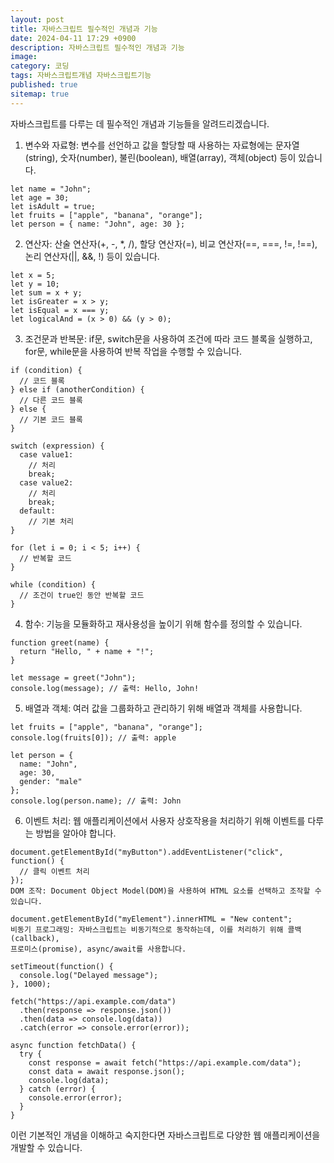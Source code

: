 ```yaml
---
layout: post
title: 자바스크립트 필수적인 개념과 기능
date: 2024-04-11 17:29 +0900
description: 자바스크립트 필수적인 개념과 기능
image: 
category: 코딩
tags: 자바스크립트개념 자바스크립트기능 
published: true
sitemap: true
---
```



자바스크립트를 다루는 데 필수적인 개념과 기능들을 알려드리겠습니다.

1. 변수와 자료형: 변수를 선언하고 값을 할당할 때 사용하는 자료형에는 문자열(string), 숫자(number), 
불린(boolean), 배열(array), 객체(object) 등이 있습니다.

````
let name = "John";
let age = 30;
let isAdult = true;
let fruits = ["apple", "banana", "orange"];
let person = { name: "John", age: 30 };
````

2. 연산자: 산술 연산자(+, -, *, /), 할당 연산자(=), 비교 연산자(==, ===, !=, !==), 
논리 연산자(||, &&, !) 등이 있습니다.

````
let x = 5;
let y = 10;
let sum = x + y;
let isGreater = x > y;
let isEqual = x === y;
let logicalAnd = (x > 0) && (y > 0);
````

3. 조건문과 반복문: if문, switch문을 사용하여 조건에 따라 코드 블록을 실행하고, 
for문, while문을 사용하여 반복 작업을 수행할 수 있습니다.

````
if (condition) {
  // 코드 블록
} else if (anotherCondition) {
  // 다른 코드 블록
} else {
  // 기본 코드 블록
}

switch (expression) {
  case value1:
    // 처리
    break;
  case value2:
    // 처리
    break;
  default:
    // 기본 처리
}

for (let i = 0; i < 5; i++) {
  // 반복할 코드
}

while (condition) {
  // 조건이 true인 동안 반복할 코드
}
````

4. 함수: 기능을 모듈화하고 재사용성을 높이기 위해 함수를 정의할 수 있습니다.

````
function greet(name) {
  return "Hello, " + name + "!";
}

let message = greet("John");
console.log(message); // 출력: Hello, John!
````

5. 배열과 객체: 여러 값을 그룹화하고 관리하기 위해 배열과 객체를 사용합니다.

````
let fruits = ["apple", "banana", "orange"];
console.log(fruits[0]); // 출력: apple

let person = {
  name: "John",
  age: 30,
  gender: "male"
};
console.log(person.name); // 출력: John
````

6. 이벤트 처리: 웹 애플리케이션에서 사용자 상호작용을 처리하기 위해 이벤트를 다루는 방법을 알아야 합니다.

````
document.getElementById("myButton").addEventListener("click", function() {
  // 클릭 이벤트 처리
});
DOM 조작: Document Object Model(DOM)을 사용하여 HTML 요소를 선택하고 조작할 수 있습니다.

document.getElementById("myElement").innerHTML = "New content";
비동기 프로그래밍: 자바스크립트는 비동기적으로 동작하는데, 이를 처리하기 위해 콜백(callback), 
프로미스(promise), async/await를 사용합니다.

setTimeout(function() {
  console.log("Delayed message");
}, 1000);

fetch("https://api.example.com/data")
  .then(response => response.json())
  .then(data => console.log(data))
  .catch(error => console.error(error));

async function fetchData() {
  try {
    const response = await fetch("https://api.example.com/data");
    const data = await response.json();
    console.log(data);
  } catch (error) {
    console.error(error);
  }
}
````

이런 기본적인 개념을 이해하고 숙지한다면 자바스크립트로 다양한 웹 애플리케이션을 개발할 수 있습니다.

